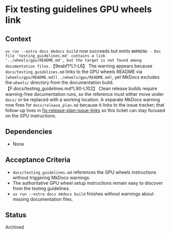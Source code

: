 # Fix testing guidelines GPU wheels link

## Context

`uv run --extra docs mkdocs build` now succeeds but emits `WARNING - Doc file
'testing_guidelines.md' contains a link '../wheels/gpu/README.md', but the
target is not found among documentation files.`【9eabf1†L1-L6】 The warning
appears because `docs/testing_guidelines.md` links to the GPU wheels README
via `[wheels/gpu/README.md](../wheels/gpu/README.md)`, yet MkDocs excludes the
`wheels/` directory from the documentation build.
【F:docs/testing_guidelines.md†L90-L102】
Clean release builds require warning-free documentation runs, so the reference
must either move under `docs/` or be replaced with a working location. A
separate MkDocs warning now fires for `docs/release_plan.md` because it links
to the issue tracker; that follow-up lives in
[fix-release-plan-issue-links](fix-release-plan-issue-links.md) so this ticket
can stay focused on the GPU instructions.

## Dependencies

- None

## Acceptance Criteria

- `docs/testing_guidelines.md` references the GPU wheels instructions without
  triggering MkDocs warnings.
- The authoritative GPU wheel setup instructions remain easy to discover from
  the testing guidelines.
- `uv run --extra docs mkdocs build` finishes without warnings about missing
  documentation files.

## Status

Archived
